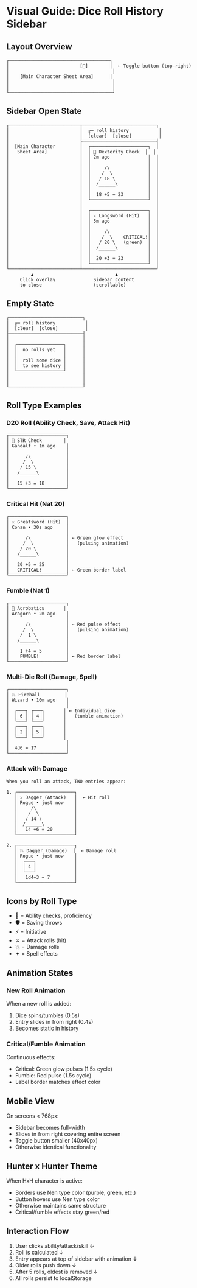 # Visual Guide: Dice Roll History Sidebar

## Layout Overview

```
┌─────────────────────────────────────┐
│                          [🎲]        │  ← Toggle button (top-right)
│                                      │
│    [Main Character Sheet Area]      │
│                                      │
│                                      │
└──────────────────────────────────────┘
```

## Sidebar Open State

```
┌──────────────────────────┬───────────────────────────┐
│                          │  ╔═ roll history           │
│                          │  [clear]  [close]          │
│                          ├───────────────────────────┤
│  [Main Character         │  ┌─────────────────────┐  │
│   Sheet Area]            │  │ 🎲 Dexterity Check  │  │
│                          │  │ 2m ago              │  │
│                          │  │                     │  │
│                          │  │     /\              │  │
│                          │  │    /  \             │  │
│                          │  │   / 18 \            │  │
│                          │  │  /______\           │  │
│                          │  │                     │  │
│                          │  │  18 +5 = 23         │  │
│                          │  └─────────────────────┘  │
│                          │                           │
│                          │  ┌─────────────────────┐  │
│                          │  │ ⚔ Longsword (Hit)   │  │
│                          │  │ 5m ago              │  │
│                          │  │                     │  │
│                          │  │     /\              │  │
│                          │  │    /  \    CRITICAL!│  │
│                          │  │   / 20 \   (green)  │  │
│                          │  │  /______\           │  │
│                          │  │                     │  │
│                          │  │  20 +3 = 23         │  │
│                          │  └─────────────────────┘  │
└──────────────────────────┴───────────────────────────┘
         ▲                              ▲
     Click overlay              Sidebar content
     to close                   (scrollable)
```

## Empty State

```
┌───────────────────────────┐
│  ╔═ roll history           │
│  [clear]  [close]          │
├───────────────────────────┤
│                           │
│  ┌─────────────────┐      │
│  │  no rolls yet   │      │
│  │                 │      │
│  │  roll some dice │      │
│  │  to see history │      │
│  └─────────────────┘      │
│                           │
│                           │
└───────────────────────────┘
```

## Roll Type Examples

### D20 Roll (Ability Check, Save, Attack Hit)
```
┌─────────────────────┐
│ 🎲 STR Check        │
│ Gandalf • 1m ago    │
│                     │
│      /\             │
│     /  \            │
│    / 15 \           │
│   /______\          │
│                     │
│   15 +3 = 18        │
└─────────────────────┘
```

### Critical Hit (Nat 20)
```
┌─────────────────────┐
│ ⚔ Greatsword (Hit)  │
│ Conan • 30s ago     │
│                     │
│      /\             │ ← Green glow effect
│     /  \            │   (pulsing animation)
│    / 20 \           │
│   /______\          │
│                     │
│   20 +5 = 25        │
│   CRITICAL!         │ ← Green border label
└─────────────────────┘
```

### Fumble (Nat 1)
```
┌─────────────────────┐
│ 🎲 Acrobatics       │
│ Aragorn • 2m ago    │
│                     │
│      /\             │ ← Red pulse effect
│     /  \            │   (pulsing animation)
│    /  1 \           │
│   /______\          │
│                     │
│    1 +4 = 5         │
│    FUMBLE!          │ ← Red border label
└─────────────────────┘
```

### Multi-Die Roll (Damage, Spell)
```
┌─────────────────────┐
│ 💥 Fireball         │
│ Wizard • 10m ago    │
│                     │
│  ┌───┐ ┌───┐       │ ← Individual dice
│  │ 6 │ │ 4 │       │   (tumble animation)
│  └───┘ └───┘       │
│  ┌───┐ ┌───┐       │
│  │ 2 │ │ 5 │       │
│  └───┘ └───┘       │
│                     │
│  4d6 = 17           │
└─────────────────────┘
```

### Attack with Damage
```
When you roll an attack, TWO entries appear:

1. ┌─────────────────────┐
   │ ⚔ Dagger (Attack)   │  ← Hit roll
   │ Rogue • just now    │
   │     /\              │
   │    /  \             │
   │   / 14 \            │
   │  /______\           │
   │   14 +6 = 20        │
   └─────────────────────┘

2. ┌─────────────────────┐
   │ 💥 Dagger (Damage)  │  ← Damage roll
   │ Rogue • just now    │
   │  ┌───┐              │
   │  │ 4 │              │
   │  └───┘              │
   │   1d4+3 = 7         │
   └─────────────────────┘
```

## Icons by Roll Type

- 🎲 = Ability checks, proficiency
- 🛡 = Saving throws
- ⚡ = Initiative
- ⚔ = Attack rolls (hit)
- 💥 = Damage rolls
- ✦ = Spell effects

## Animation States

### New Roll Animation
When a new roll is added:
1. Dice spins/tumbles (0.5s)
2. Entry slides in from right (0.4s)
3. Becomes static in history

### Critical/Fumble Animation
Continuous effects:
- Critical: Green glow pulses (1.5s cycle)
- Fumble: Red pulse (1.5s cycle)
- Label border matches effect color

## Mobile View

On screens < 768px:
- Sidebar becomes full-width
- Slides in from right covering entire screen
- Toggle button smaller (40x40px)
- Otherwise identical functionality

## Hunter x Hunter Theme

When HxH character is active:
- Borders use Nen type color (purple, green, etc.)
- Button hovers use Nen type color
- Otherwise maintains same structure
- Critical/fumble effects stay green/red

## Interaction Flow

1. User clicks ability/attack/skill
   ↓
2. Roll is calculated
   ↓
3. Entry appears at top of sidebar with animation
   ↓
4. Older rolls push down
   ↓
5. After 5 rolls, oldest is removed
   ↓
6. All rolls persist to localStorage
